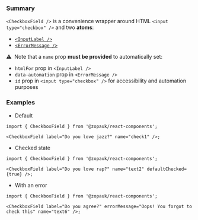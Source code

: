 ### Summary

`<CheckboxField />` is a convenience wrapper around HTML `<input type="checkbox" />` and two **atoms**:

- [`<InputLabel />`](/#/Components/Atoms/InputLabel)
- [`<ErrorMessage />`](/#/Components/Atoms/ErrorMessage)

⚠️ &nbsp;Note that a `name` prop **must be provided** to automatically set:

- `htmlFor` prop in `<InputLabel />`
- `data-automation` prop in `<ErrorMessage />`
- `id` prop in `<input type="checkbox" />` for accessibility and automation purposes

### Examples

- Default

```tsx
import { CheckboxField } from '@zopauk/react-components';

<CheckboxField label="Do you love jazz?" name="check1" />;
```

- Checked state

```tsx
import { CheckboxField } from '@zopauk/react-components';

<CheckboxField label="Do you love rap?" name="text2" defaultChecked={true} />;
```

- With an error

```tsx
import { CheckboxField } from '@zopauk/react-components';

<CheckboxField label="Do you agree?" errorMessage="Oops! You forgot to check this" name="text6" />;
```
